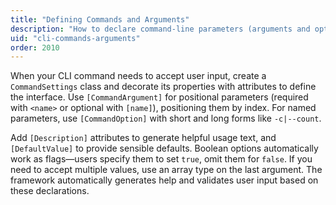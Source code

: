 ```yaml
---
title: "Defining Commands and Arguments"
description: "How to declare command-line parameters (arguments and options) using Spectre.Console.Cli's attributes and settings classes"
uid: "cli-commands-arguments"
order: 2010
---
```


When your CLI command needs to accept user input, create a `CommandSettings` class and decorate its properties with attributes to define the interface. Use `[CommandArgument]` for positional parameters (required with `<name>` or optional with `[name]`), positioning them by index. For named parameters, use `[CommandOption]` with short and long forms like `-c|--count`.

Add `[Description]` attributes to generate helpful usage text, and `[DefaultValue]` to provide sensible defaults. Boolean options automatically work as flags—users specify them to set `true`, omit them for `false`. If you need to accept multiple values, use an array type on the last argument. The framework automatically generates help and validates user input based on these declarations.